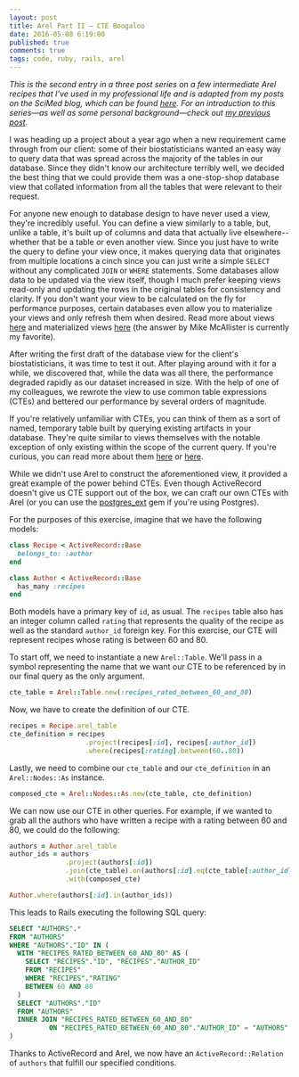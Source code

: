```yaml
---
layout: post
title: Arel Part II — CTE Boogaloo
date: 2016-05-08 6:19:00
published: true
comments: true
tags: code, ruby, rails, arel
---
```


*This is the second entry in a three post series on a few intermediate Arel
recipes that I've used in my professional life and is adapted from my posts on
the SciMed blog, which can be found [here](http://scimedsolutions.com/articles).
For an introduction to this series—as well as some personal background—check out
[my previous post](/2016/04/27/background-and-arel.html).*

I was heading up a project about a year ago when a new requirement came through
from our client: some of their biostatisticians wanted an easy way to query data
that was spread across the majority of the tables in our database. Since they
didn't know our architecture terribly well, we decided the best thing that we
could provide them was a one-stop-shop database view that collated information
from all the tables that were relevant to their request.

For anyone new enough to database design to have never used a view, they're
incredibly useful. You can define a view similarly to a table, but, unlike a
table, it's built up of columns and data that actually live elsewhere--whether
that be a table or even another view. Since you just have to write the query to
define your view once, it makes querying data that originates from multiple
locations a cinch since you can just write a simple `SELECT` without any
complicated `JOIN` or `WHERE` statements. Some databases allow data to be
updated via the view itself, though I much prefer keeping views read-only and
updating the rows in the original tables for consistency and clarity. If you
don't want your view to be calculated on the fly for performance purposes,
certain databases even allow you to materialize your views and only refresh them
when desired. Read more about views
[here](http://www.mysqltutorial.org/introduction-sql-views.aspx) and
materialized views
[here](http://stackoverflow.com/questions/93539/what-is-the-difference-between-views-and-materialized-views-in-oracle)
(the answer by Mike McAllister is currently my favorite).

After writing the first draft of the database view for the client's
biostatisticians, it was time to test it out. After playing around with it for a
while, we discovered that, while the data was all there, the performance
degraded rapidly as our dataset increased in size. With the help of one of my
colleagues, we rewrote the view to use common table expressions (CTEs) and
bettered our performance by several orders of magnitude.

If you're relatively unfamiliar with CTEs, you can think of them as a sort of
named, temporary table built by querying existing artifacts in your database.
They're quite similar to views themselves with the notable exception of only
existing within the scope of the current query. If you're curious, you can read
more about them
[here](https://hashrocket.com/blog/posts/understanding-common-table-expressions-with-fizzbuzz)
or
[here](https://en.wikipedia.org/wiki/Hierarchical_and_recursive_queries_in_SQL#Common_table_expression).

While we didn't use Arel to construct the aforementioned view, it provided a
great example of the power behind CTEs. Even though ActiveRecord doesn't give us
CTE support out of the box, we can craft our own CTEs with Arel (or you can use
the
[postgres_ext](https://dockyard.com/blog/2013/09/06/postgres_ext-adds-rank-and-common-table-expressions)
gem if you're using Postgres).

For the purposes of this exercise, imagine that we have the following models:

~~~ruby
class Recipe < ActiveRecord::Base
  belongs_to: :author
end

class Author < ActiveRecord::Base
  has_many :recipes
end
~~~

Both models have a primary key of `id`, as usual. The `recipes` table also has
an integer column called `rating` that represents the quality of the recipe as
well as the standard `author_id` foreign key. For this exercise, our CTE will
represent recipes whose rating is between 60 and 80.

To start off, we need to instantiate a new `Arel::Table`. We'll pass in a symbol
representing the name that we want our CTE to be referenced by in our final
query as the only argument.

~~~ruby
cte_table = Arel::Table.new(:recipes_rated_between_60_and_80)

~~~

Now, we have to create the definition of our CTE.

~~~ruby
recipes = Recipe.arel_table
cte_definition = recipes
                   .project(recipes[:id], recipes[:author_id])
                   .where(recipes[:rating].between(60..80))
~~~

Lastly, we need to combine our `cte_table` and our `cte_definition` in an
`Arel::Nodes::As` instance.

~~~ruby
composed_cte = Arel::Nodes::As.new(cte_table, cte_definition)
~~~

We can now use our CTE in other queries. For example, if we wanted to grab all
the authors who have written a recipe with a rating between 60 and 80, we could
do the following:

~~~ruby
authors = Author.arel_table
author_ids = authors
              .project(authors[:id])
              .join(cte_table).on(authors[:id].eq(cte_table[:author_id]))
              .with(composed_cte)

Author.where(authors[:id].in(author_ids))
~~~

This leads to Rails executing the following SQL query:

~~~sql
SELECT "AUTHORS".*
FROM "AUTHORS"
WHERE "AUTHORS"."ID" IN (
  WITH "RECIPES_RATED_BETWEEN_60_AND_80" AS (
    SELECT "RECIPES"."ID", "RECIPES"."AUTHOR_ID"
    FROM "RECIPES"
    WHERE "RECIPES"."RATING"
    BETWEEN 60 AND 80
  )
  SELECT "AUTHORS"."ID"
  FROM "AUTHORS"
  INNER JOIN "RECIPES_RATED_BETWEEN_60_AND_80"
          ON "RECIPES_RATED_BETWEEN_60_AND_80"."AUTHOR_ID" = "AUTHORS"."ID"
)
~~~

Thanks to ActiveRecord and Arel, we now have an `ActiveRecord::Relation` of
`authors` that fulfill our specified conditions.
